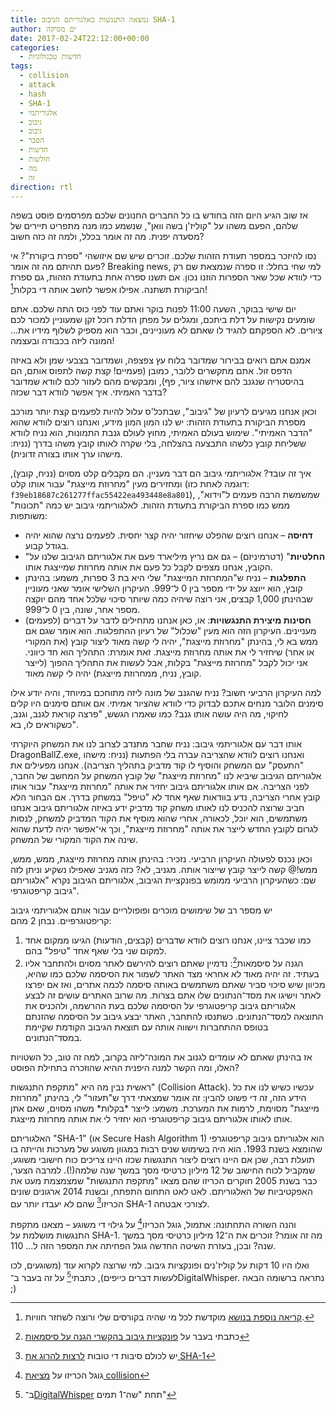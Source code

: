 ```yaml
---
title: נמצאה התנגשות באלגוריתם הגיבוב SHA-1
author: ים מסיקה
date: 2017-02-24T22:12:00+00:00
categories:
  - חדשות טכנולוגיות
tags:
  - collision
  - attack
  - hash
  - SHA-1
  - אלגוריתמי
  - גיבוב
  - גיבוב
  - הסבר
  - חדשות
  - חולשות
  - מה
  - זה
direction: rtl
---
```

אז שוב הגיע היום הזה בחודש בו כל החברים החנונים שלכם מפרסמים פוסט בשפה שלהם, הפעם משהו על "קוליז'ן בשה וואן", שנשמע כמו מנה מתפריט תיירים של מסעדה יפנית. מה זה אומר בכלל, ולמה זה כזה חשוב?

נסו להיזכר במספר תעודת הזהות שלכם. זוכרים שיש שם איזושהי "ספרת ביקורת"? אי פעם תהיתם מה זה אומר? Breaking news, למי שחי בחלל: זו ספרה שנמצאת שם רק כדי לוודא שכל שאר הספרות הוזנו נכון. אם תשנו ספרה אחת בתעודת הזהות, גם ספרת הביקורת תשתנה. אפילו אפשר לחשב אותה די בקלות[^1]!

יום שישי בבוקר, השעה 11:00 לפנות בוקר ואתם עוד לפני כוס התה שלכם. אתם שומעים נקישות על דלת ביתכם, ומגלים על מפתן הדלת רוכל זקן שמעוניין למכור לכם ציורים. לא הספקתם להגיד לו שאתם לא מעוניינים, וכבר הוא מספיק לשלוף מידיו את... המונה ליזה בכבודה ובעצמה!

אמנם אתם רואים בבירור שמדובר בלוח עץ צפצפה, ושמדובר בצבעי שמן ולא באיזה הדפס זול. אתם מתקשרים ללובר, כמובן (פעמיים! קצת קשה לתפוס אותם, הם בהיסטריה שנגנב להם איזשהו ציור, פף), ומבקשים מהם לעזור לכם לוודא שמדובר בדבר האמיתי. איך אפשר לוודא דבר שכזה?

וכאן אנחנו מגיעים לרעיון של "גיבוב", שבתכל'ס עלול להיות לפעמים קצת יותר מורכב מספרת הביקורת בתעודת הזהות: יש לנו המון המון מידע, ואנחנו רוצים לוודא שהוא "הדבר האמיתי". שימוש בעולם האמיתי, מחוץ לעולם גנבת התמונות, הוא נניח לוודא ששליחת קובץ כלשהו התבצעה בהצלחה, בלי שקרה לאותו קובץ משהו בדרך (נניח: מישהו ערך אותו בצורה זדונית).

איך זה עובד? אלגוריתמי גיבוב הם דבר מעניין. הם מקבלים קלט מסוים (נניח, קובץ), ומחזירים מעין "מחרוזת מייצגת" עבור אותו קלט (דוגמה לאחת כזו: `f39eb18687c261277ffac55422ea493448e8a801`), שמשמשת הרבה פעמים ל"וידוא", ממש כמו ספרת הביקורת בתעודת הזהות. לאלגוריתמי גיבוב יש כמה "תכונות" משותפות:

  * **דחיסה** – אנחנו רוצים שהפלט שיחזור יהיה קצר יחסית. לפעמים נרצה שהוא יהיה בגודל קבוע.
  * "**החלטיות**" (דטרמיניזם) – גם אם נריץ מיליארד פעם את אלגוריתם הגיבוב שלנו על הקובץ, אנחנו מצפים לקבל כל פעם את אותה מחרוזת שמייצגת אותו.
  * **התפלגות** – נניח ש"המחרוזת המייצגת" שלי היא בת 3 ספרות, משמע: בהינתן קובץ, הוא ייוצג על ידי מספר בין 0 ל־999. העיקרון השלישי אומר שאני מעוניין שבהינתן 1,000 קבצים, אני רוצה שיהיה כמה שיותר סיכוי שלכל אחד מהם יוקצה מספר אחר, שונה, בין 0 ל־999.
  * (לפעמים) **חסינות מיצירת התנגשויות**: או, כאן אנחנו מתחילים לדבר על דברים מעניינים. העיקרון הזה הוא מעין "שכלול" של רעיון ההתפלגות. הוא אומר שגם אם ממש בא לי, בהינתן "מחרוזת מייצגת", יהיה לי קשה מאוד ליצור קובץ (את המקורי או אחר) שיחזיר לי את אותה מחרוזת מייצגת. זאת אומרת: התהליך הוא חד כיווני. אני יכול לקבל "מחרוזת מייצגת" בקלות, אבל לעשות את התהליך ההפוך (לייצר קובץ, נניח, ממחרוזת מייצגת) יהיה לי קשה מאוד.

למה העיקרון הרביעי חשוב? נניח שהגנב של מונה ליזה מתוחכם במיוחד, והיה יודע אילו סימנים הלובר מנחים אתכם לבדוק כדי לוודא שהציור אמיתי. אם אותם סימנים היו קלים לחיקוי, מה היה עושה אותו גנב? כמו שאמרו הגשש, "פרצה קוראת לגנב, וגנב, כשקוראים לו, בא".

אותו דבר עם אלגוריתמי גיבוב: נניח שחבר מתנדב לצרוב לנו את המשחק היוקרתי DragonBallZ.exe, ואנחנו רוצים לוודא שהצריבה עברה בלי הפתעות (נניח: מישהו "התעסק" עם המשחק והוסיף לו קוד מדביק בתהליך הצריבה). אנחנו מפעילים את אלגוריתם הגיבוב שיביא לנו "מחרוזת מייצגת" של קובץ המשחק על המחשב של החבר, לפני הצריבה. אם אותו אלגוריתם גיבוב יחזיר את אותה "מחרוזת מייצגת" עבור אותו קובץ אחרי הצריבה, נדע בוודאות שאף אחד לא "טיפל" במשחק בדרך. אם הבחור הלא חביב שרוצה להכניס לנו לאותו משחק קוד מדביק ידע באיזה אלגוריתם גיבוב אנחנו משתמשים, הוא יוכל, לכאורה, אחרי שהוא מוסיף את הקוד המדביק למשחק, לנסות לגרום לקובץ החדש לייצר את אותה "מחרוזת מייצגת", וכך אי־אפשר יהיה לדעת שהוא שינה את הקוד המקורי של המשחק.

וכאן נכנס לפעולה העיקרון הרביעי. נזכיר: בהינתן אותה מחרוזת מייצגת, ממש, ממש, ממש!@ קשה לייצר קובץ שייצור אותה. מגניב, לא? כזה מגניב שאפילו נשקיע וניתן לזה שם: כשהעיקרון הרביעי ממומש בפונקציית הגיבוב, אלגוריתם הגיבוב נקרא "אלגוריתם גיבוב קריפטוגרפי".

יש מספר רב של שימושים מוכרים ופופולריים עבור אותם אלגוריתמי גיבוב קריפטוגרפיים. נבחן 2 מהם:

  1. כמו שכבר ציינו, אנחנו רוצים לוודא שדברים (קבצים, הודעות) הגיעו ממקום אחד למקום שני בלי שאף אחד "טיפל" בהם.
  2. הגנה על סיסמאות[^2]\: נדמיין שאתם רוצים להירשם לאתר מסוים ולהתחבר אליו בעתיד. זה יהיה מאוד לא אחראי מצד האתר לשמור את הסיסמה שלכם כמו שהיא, מכיוון שיש סיכוי סביר שאתם משתמשים באותה סיסמה לכמה אתרים, ואז אם יפרצו לאתר וישיגו את מסד־הנתונים שלו אתם בצרות. מה שרוב האתרים עושים זה לבצע אלגוריתם גיבוב קריפטוגרפי על הסיסמה שלכם בעת ההרשמה, ולהכניס את התוצאה למסד־הנתונים. כשתנסו להתחבר, האתר יבצע גיבוב על הסיסמה שהזנתם בטופס ההתחברות וישווה אותה עם תוצאת הגיבוב הקודמת שקיימת במסד־הנתונים.

אז בהינתן שאתם לא עומדים לגנוב את המונה־ליזה בקרוב, למה זה טוב, כל השטויות האלו, ומה הקשר למנה היפנית ההיא שהוזכרה בתחילת הפוסט?

ראשית נבין מה היא "מתקפת התנגשות" (Collision Attack). עכשיו כשיש לנו את כל הידע הזה, זה די פשוט להבין: זה אומר שמצאתי דרך ש"תעזור" לי, בהינתן "מחרוזת מייצגת" מסוימת, לרמות את המערכת. משמע: לייצר \*בקלות\* משהו מסוים, שאם אתן אותו לאותו אלגוריתם גיבוב קריפטוגרפי הוא יחזיר לי את אותה מחרוזת מייצגת.

האלגוריתם "SHA-1" (או Secure Hash Algorithm 1) הוא אלגוריתם גיבוב קריפטוגרפי שהומצא בשנת 1993. הוא היה בשימוש שנים רבות במגוון משוגע של מערכות והייתה בו תועלת רבה, שכן אם היינו רוצים ליצור התנגשות שכזו היינו צריכים כוח חישובי משוגע, שמקביל לכוח החישוב של 12 מיליון כרטיסי מסך במשך שנה שלמה(!). למרבה הצער, כבר בשנת 2005 חוקרים הכריזו שהם מצאו "מתקפת התנגשות" שמצמצמת מעט את האפקטיביות של האלגוריתם. לאט לאט התחום התפתח, ובשנת 2014 ארגונים שונים הכריזו[^4] שהם לא יעבדו יותר עם SHA-1 לצורכי אבטחה.

והנה השורה התחתונה: אתמול, גוגל הכריזו[^3] על גילוי די משוגע – מצאנו מתקפת התנגשות מושלמת על SHA-1. מה זה אומר? זוכרים את ה־12 מיליון כרטיסי מסך במשך שנה? ובכן, בעזרת השיטה החדשה גוגל הפחיתה את המספר הזה ל... 110.

ואלו היו 10 דקות על קוליז'נים ופונקציות גיבוב. למי שרוצה לקרוא עוד (משוגעים, לכו לעשות דברים כייפים), כתבתי[^5] על זה בעבר ב־DigitalWhisper. נתראה ברשומה הבאה ;) 

 [^1]: [קריאה נוספת בנושא](https://he.wikipedia.org/wiki/%D7%A1%D7%A4%D7%A8%D7%AA_%D7%91%D7%99%D7%A7%D7%95%D7%A8%D7%AA) מוקדשת לכל מי שהיה בקורסים שלי ורוצה לשחזר חוויות.
 [^2]: כתבתי בעבר על [פונקציות גיבוב בהקשרי הגנה על סיסמאות](https://www.facebook.com/Yam.Mesicka/posts/10154008891258297)
 [^3]: גוגל הכריזו על [מציאת collision](https://security.googleblog.com/2017/02/announcing-first-sha1-collision.html)
 [^4]: יש לכולם סיבות די טובות [לרצות להרוג את SHA-1](https://konklone.com/post/why-google-is-hurrying-the-web-to-kill-sha-1)
 [^5]: ב־[DigitalWhisper](https://www.digitalwhisper.co.il/files/Zines/0x42/DigitalWhisper66.pdf) תחת "שה־1 תמים"